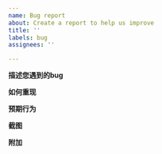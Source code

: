 ```yaml
---
name: Bug report
about: Create a report to help us improve
title: ''
labels: bug
assignees: ''

---
```


**描述您遇到的bug**  


**如何重现** 


**预期行为** 


**截图**  


**附加**
